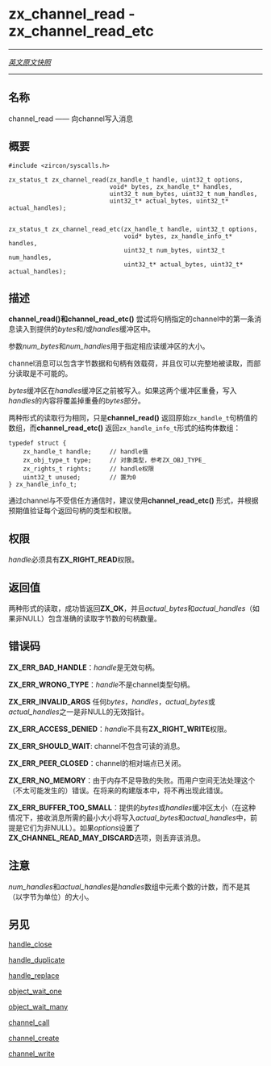 # zx_channel_read  - zx_channel_read_etc
---

[*英文原文快照*](https://github.com/fuchsia-mirror/zircon/blob/9b1d42b6f62ed4a4fe443eb03e020c74abcc8875/docs/syscalls/channel_read.md)

---
<!-- ## NAME -->
## 名称

<!-- channel_read - read a message from a channel -->
channel_read —— 向channel写入消息

<!-- ## SYNOPSIS -->
## 概要

```
#include <zircon/syscalls.h>

zx_status_t zx_channel_read(zx_handle_t handle, uint32_t options,
                            void* bytes, zx_handle_t* handles,
                            uint32_t num_bytes, uint32_t num_handles,
                            uint32_t* actual_bytes, uint32_t* actual_handles);


zx_status_t zx_channel_read_etc(zx_handle_t handle, uint32_t options,
                                void* bytes, zx_handle_info_t* handles,
                                uint32_t num_bytes, uint32_t num_handles,
                                uint32_t* actual_bytes, uint32_t* actual_handles);
```

<!-- ## DESCRIPTION -->
## 描述

<!-- **channel_read**() and **channel_read_etc**() attempts to read the first
message from the channel specified by *handle* into the provided *bytes*
and/or *handles* buffers. -->
**channel_read()**和**channel_read_etc()** 尝试将句柄指定的channel中的第一条消息读入到提供的*bytes*和/或*handles*缓冲区中。

<!-- The parameters *num_bytes* and *num_handles* are used to specify the
size of the respective read buffers. -->
参数*num_bytes*和*num_handles*用于指定相应读缓冲区的大小。
<!-- 
Channel messages may contain both byte data and handle payloads and may
only be read in their entirety.  Partial reads are not possible. -->
channel消息可以包含字节数据和句柄有效载荷，并且仅可以完整地被读取，而部分读取是不可能的。

<!-- The *bytes* buffer is written before the *handles* buffer. In the event of
overlap between these two buffers, the contents written to *handles*
will overwrite the portion of *bytes* it overlaps. -->
*bytes*缓冲区在*handles*缓冲区之前被写入。如果这两个缓冲区重叠，写入*handles*的内容将覆盖掉重叠的*bytes*部分。

<!-- Both forms of read behave the same except that **channel_read**() returns an
array of raw ``zx_handle_t`` handle values while **channel_read_etc**() returns
an array of ``zx_handle_info_t`` structures of the form: -->
两种形式的读取行为相同，只是**channel_read()** 返回原始``zx_handle_t``句柄值的数组，而**channel_read_etc()** 返回``zx_handle_info_t``形式的结构体数组：

<!-- ```
typedef struct {
    zx_handle_t handle;     // handle value
    zx_obj_type_t type;     // type of object, see ZX_OBJ_TYPE_
    zx_rights_t rights;     // handle rights
    uint32_t unused;        // set to zero
} zx_handle_info_t;
``` -->
```
typedef struct {
    zx_handle_t handle;     // handle值
    zx_obj_type_t type;     // 对象类型，参考ZX_OBJ_TYPE_
    zx_rights_t rights;     // handle权限
    uint32_t unused;        // 置为0
} zx_handle_info_t;
```
<!-- When communicating to an untrusted party over a channel, it is recommended
that the **channel_read_etc**() form is used and each handle type and rights
are validated against the expected values. -->
通过channel与不受信任方通信时，建议使用**channel_read_etc()** 形式，并根据预期值验证每个返回句柄的类型和权限。

<!-- ## RIGHTS -->
## 权限

<!-- *handle* must have **ZX_RIGHT_READ**. -->
*handle*必须具有**ZX_RIGHT_READ**权限。

<!-- ## RETURN VALUE -->
## 返回值

<!-- Both forms of read returns **ZX_OK** on success, if *actual_bytes*
and *actual_handles* (if non-NULL), contain the exact number of bytes
and count of handles read. -->
两种形式的读取，成功皆返回**ZX_OK**，并且*actual_bytes*和*actual_handles*（如果非NULL）包含准确的读取字节数的句柄数量。

<!-- ## ERRORS -->
## 错误码

<!-- **ZX_ERR_BAD_HANDLE**  *handle* is not a valid handle. -->
**ZX_ERR_BAD_HANDLE**：*handle*是无效句柄。

<!-- **ZX_ERR_WRONG_TYPE**  *handle* is not a channel handle. -->
**ZX_ERR_WRONG_TYPE**：*handle*不是channel类型句柄。

<!-- **ZX_ERR_INVALID_ARGS**  If any of *bytes*, *handles*, *actual_bytes*, or
*actual_handles* are non-NULL and an invalid pointer. -->
**ZX_ERR_INVALID_ARGS**  任何*bytes*，*handles*，*actual_bytes*或*actual_handles*之一是非NULL的无效指针。

<!-- **ZX_ERR_ACCESS_DENIED**  *handle* does not have **ZX_RIGHT_READ**. -->
**ZX_ERR_ACCESS_DENIED**：*handle*不具有**ZX_RIGHT_WRITE**权限。

<!-- **ZX_ERR_SHOULD_WAIT**  The channel contained no messages to read. -->
**ZX_ERR_SHOULD_WAIT**: channel不包含可读的消息。


<!-- **ZX_ERR_PEER_CLOSED**  The other side of the channel is closed. -->
**ZX_ERR_PEER_CLOSED**：channel的相对端点已关闭。


<!-- **ZX_ERR_NO_MEMORY**  Failure due to lack of memory.
There is no good way for userspace to handle this (unlikely) error.
In a future build this error will no longer occur. -->
**ZX_ERR_NO_MEMORY**：由于内存不足导致的失败。而用户空间无法处理这个（不太可能发生的）错误。在将来的构建版本中，将不再出现此错误。

<!-- **ZX_ERR_BUFFER_TOO_SMALL**  The provided *bytes* or *handles* buffers
are too small (in which case, the minimum sizes necessary to receive
the message will be written to *actual_bytes* and *actual_handles*,
provided they are non-NULL). If *options* has **ZX_CHANNEL_READ_MAY_DISCARD**
set, then the message is discarded. -->
**ZX_ERR_BUFFER_TOO_SMALL**：提供的*bytes*或*handles*缓冲区太小（在这种情况下，接收消息所需的最小大小将写入*actual_bytes*和*actual_handles*中，前提是它们为非NULL）。如果*options*设置了**ZX_CHANNEL_READ_MAY_DISCARD**选项，则丢弃该消息。

<!-- ## NOTES -->
## 注意

<!-- *num_handles* and *actual_handles* are counts of the number of elements
in the *handles* array, not its size in bytes. -->
*num_handles*和*actual_handles*是*handles*数组中元素个数的计数，而不是其（以字节为单位）的大小。

<!-- ## SEE ALSO -->
## 另见

[handle_close](handle_close.md)

[handle_duplicate](handle_duplicate.md)

[handle_replace](handle_replace.md)

[object_wait_one](object_wait_one.md)

[object_wait_many](object_wait_many.md)

[channel_call](channel_call.md)

[channel_create](channel_create.md)

[channel_write](channel_write.md)
